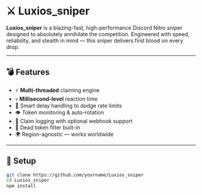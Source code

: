 # ⚔️ Luxios_sniper

**Luxios_sniper** is a blazing-fast, high-performance Discord Nitro sniper designed to absolutely annihilate the competition. Engineered with speed, reliability, and stealth in mind — this sniper delivers first blood on every drop.

---

## 💣 Features

- ⚡ **Multi-threaded** claiming engine
- 💀 **Millisecond-level** reaction time
- 🧠 Smart delay handling to dodge rate limits
- 👁️ Token monitoring & auto-rotation
- 🧪 Claim logging with optional webhook support
- 🧱 Dead token filter built-in
- 🌍 Region-agnostic — works worldwide

---

## 🔧 Setup

```bash
git clone https://github.com/yourname/Luxios_sniper
cd Luxios_sniper
npm install
